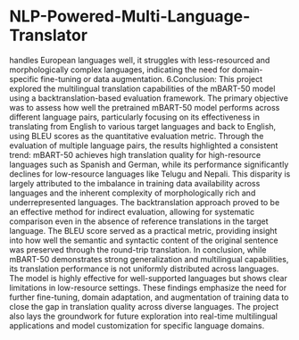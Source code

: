 # NLP-Powered-Multi-Language-Translator

handles European languages well, it struggles with less-resourced and
morphologically complex languages, indicating the need for domain-
specific fine-tuning or data augmentation.
6.Conclusion:
This project explored the multilingual translation capabilities of the mBART-50
model using a backtranslation-based evaluation framework. The primary
objective was to assess how well the pretrained mBART-50 model performs
across different language pairs, particularly focusing on its effectiveness in
translating from English to various target languages and back to English, using
BLEU scores as the quantitative evaluation metric.
Through the evaluation of multiple language pairs, the results highlighted a
consistent trend: mBART-50 achieves high translation quality for high-resource
languages such as Spanish and German, while its performance significantly
declines for low-resource languages like Telugu and Nepali. This disparity is
largely attributed to the imbalance in training data availability across languages
and the inherent complexity of morphologically rich and underrepresented
languages.
The backtranslation approach proved to be an effective method for indirect
evaluation, allowing for systematic comparison even in the absence of reference
translations in the target language. The BLEU score served as a practical metric,
providing insight into how well the semantic and syntactic content of the
original sentence was preserved through the round-trip translation.
In conclusion, while mBART-50 demonstrates strong generalization and
multilingual capabilities, its translation performance is not uniformly distributed
across languages. The model is highly effective for well-supported languages
but shows clear limitations in low-resource settings. These findings emphasize
the need for further fine-tuning, domain adaptation, and augmentation of
training data to close the gap in translation quality across diverse languages. The
project also lays the groundwork for future exploration into real-time
multilingual applications and model customization for specific language
domains.
